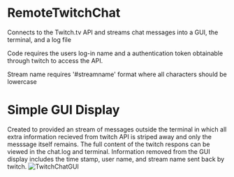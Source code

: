 # RemoteTwitchChat
Connects to the Twitch.tv API and streams chat messages into a GUI, the terminal, and a log file

Code requires the users log-in name and a authentication token obtainable through twitch to access the API.  

Stream name requires '#streamname' format where all characters should be lowercase

# Simple GUI Display
Created to provided an stream of messages outside the terminal in which all extra information recieved from twitch API is striped away and only the messsage itself remains.  The full content of the twitch respons can be viewed in the chat.log and terminal. Information removed from the GUI display includes the time stamp, user name, and stream name sent back by twitch.
![TwitchChatGUI](https://user-images.githubusercontent.com/73450165/150878483-9886432f-6859-473b-b554-67709625a27b.PNG)
